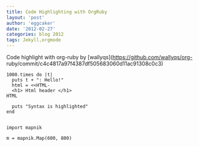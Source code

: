 ```yaml
---
title: Code Highlighting with OrgRuby 
layout: 'post'
author: 'eggcaker'
date: '2012-02-27'
categories: blog 2012
tags: Jekyll,orgmode
---
```



Code highlight with org-ruby by [wallyqs](https://github.com/wallyqs/org-
ruby/commit/c4c4817a97f4387df505683060d11ac91308c0c3)

    
    1000.times do |t|
      puts t + ": Hello!"
      html = <<HTML-
      <h1> Html header </h1>
    HTML
    
      puts "Syntax is highlighted"
    end
    
    
    import mapnik
    
    m = mapnik.Map(600, 800)
    

